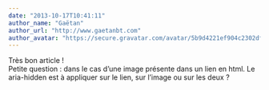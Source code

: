 ```yaml
---
date: "2013-10-17T10:41:11"
author_name: "Gaëtan"
author_url: "http://www.gaetanbt.com"
author_avatar: "https://secure.gravatar.com/avatar/5b9d4221ef904c2302df45b07f506b96?s=48&d=mm&r=g"
---
```

Très bon article !  
Petite question : dans le cas d’une image présente dans un lien en html. Le aria-hidden est à appliquer sur le lien, sur l’image ou sur les deux ?